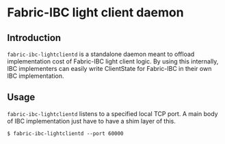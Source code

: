 # Fabric-IBC light client daemon

## Introduction
`fabric-ibc-lightclientd` is a standalone daemon meant to offload implementation cost of Fabric-IBC light client logic.
By using this internally, IBC implementers can easily write ClientState for Fabric-IBC in their own IBC implementation.

## Usage
`fabric-ibc-lightclientd` listens to a specified local TCP port.
A main body of IBC implementation just have to have a shim layer of this.

```
$ fabric-ibc-lightclientd --port 60000
```
